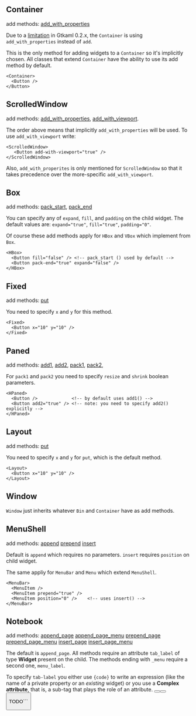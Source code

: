 ## Container ##
add methods:
[add\_with\_properties](http://references.valadoc.org/gtk+-2.0/Gtk.Container.add_with_properties.html)

Due to a [limitation](http://code.google.com/p/gtkaml/issues/detail?id=7) in Gtkaml 0.2.x, the `Container` is using `add_with_properties` instead of `add`.

This is the only method for adding widgets to a `Container` so it's implicitly chosen.
All classes that extend `Container` have the ability to use its add method by default.

```
<Container>
  <Button />
</Button>
```

## ScrolledWindow ##
add methods:
[add\_with\_properties](http://references.valadoc.org/gtk+-2.0/Gtk.Container.add_with_properties.html),
[add\_with\_viewport](http://references.valadoc.org/gtk+-2.0/Gtk.ScrolledWindow.add_with_viewport.html).

The order above means that implicitly `add_with_properties` will be used. To use `add_with_viewport` write:
```
<ScrolledWindow>
   <Button add-with-viewport="true" />
</ScrolledWindow>
```

Also, `add_with_properites` is only mentioned for `ScrolledWindow` so that it takes precedence over the more-specific `add_with_viewport`.

## Box ##
add methods:
[pack\_start](http://references.valadoc.org/gtk+-2.0/Gtk.Box.pack_start.html),
[pack\_end](http://references.valadoc.org/gtk+-2.0/Gtk.Box.pack_end.html)


You can specify any of `expand`, `fill`, and `padding` on the child widget. The default values are: `expand="true"`, `fill="true"`, `padding="0"`.

Of course these add methods apply for `HBox` and `VBox` which implement from `Box`.

```
<HBox>
  <Button fill="false" /> <!-- pack_start () used by default -->
  <Button pack-end="true" expand="false" />
</HBox>
```

## Fixed ##
add methods: [put](http://references.valadoc.org/gtk+-2.0/Gtk.Fixed.put.html)

You need to specify `x` and `y` for this method.
```
<Fixed>
  <Button x="10" y="10" />
</Fixed>
```

## Paned ##
add methods:
[add1](http://references.valadoc.org/gtk+-2.0/Gtk.Paned.add1.html),
[add2](http://references.valadoc.org/gtk+-2.0/Gtk.Paned.add2.html),
[pack1](http://references.valadoc.org/gtk+-2.0/Gtk.Paned.pack1.html),
[pack2](http://references.valadoc.org/gtk+-2.0/Gtk.Paned.pack2.html),

For `pack1` and `pack2` you need to specify `resize` and `shrink` boolean parameters.
```
<HPaned>
  <Button />             <!-- by default uses add1() -->
  <Button add2="true" /> <!-- note: you need to specify add2() explicitly -->
</HPaned>
```

## Layout ##
add methods: [put](http://references.valadoc.org/gtk+-2.0/Gtk.Layout.put.html)

You need to specify `x` and `y` for `put`, which is the default method.
```
<Layout>
  <Button x="10" y="10" />
</Layout>
```

## Window ##
`Window` just inherits whatever `Bin` and `Container` have as add methods.

## MenuShell ##
add methods:
[append](http://references.valadoc.org/gtk+-2.0/Gtk.MenuShell.append.html)
[prepend](http://references.valadoc.org/gtk+-2.0/Gtk.MenuShell.prepend.html)
[insert](http://references.valadoc.org/gtk+-2.0/Gtk.MenuShell.insert.html)

Default is `append` which requires no parameters. `insert` requires `position` on child widget.

The same appliy for `MenuBar` and `Menu` which extend `MenuShell`.

```
<MenuBar>
  <MenuItem />
  <MenuItem prepend="true" />
  <MenuItem position="0" />    <!-- uses insert() -->
</MenuBar>
```

## Notebook ##
add methods:
[append\_page](http://references.valadoc.org/gtk+-2.0/Gtk.Notebook.append_page.html)
[append\_page\_menu](http://references.valadoc.org/gtk+-2.0/Gtk.Notebook.append_page_menu.html)
[prepend\_page](http://references.valadoc.org/gtk+-2.0/Gtk.Notebook.prepend_page.html)
[prepend\_page\_menu](http://references.valadoc.org/gtk+-2.0/Gtk.Notebook.prepend_page_menu.html)
[insert\_page](http://references.valadoc.org/gtk+-2.0/Gtk.Notebook.insert_page.html)
[insert\_page\_menu](http://references.valadoc.org/gtk+-2.0/Gtk.Notebook.insert_page_menu.html)

The default is `append_page`. All methods require an attribute `tab_label` of type **Widget** present on the child. The methods ending with `_menu` require a second one, `menu_label`.

To specify `tab-label` you either use `{code}` to write an expression (like the name of a private property or an _existing_ widget) or you use a **Complex attribute**, that is, a sub-tag that plays the role of an attribute.<Label g:private="label0" g:standalone="true" label="My Tab" />
<Notebook>
  <Button tab-label="{label0}" /> <!-- using a code expression  -->
  <Button>
     <tab-label>
        <Label label="My Other Tab" />  <!-- using a complex attribute -->
     <tab-label/>
  <Button/>
</Notebook>



TODO```